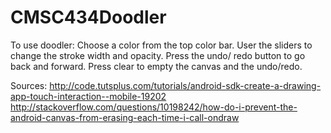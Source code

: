 # CMSC434Doodler

To use doodler: Choose a color from the top color bar. User the sliders to change the stroke width and opacity. 
Press the undo/ redo button to go back and forward. Press clear to empty the canvas and the undo/redo.

Sources:
http://code.tutsplus.com/tutorials/android-sdk-create-a-drawing-app-touch-interaction--mobile-19202
http://stackoverflow.com/questions/10198242/how-do-i-prevent-the-android-canvas-from-erasing-each-time-i-call-ondraw
